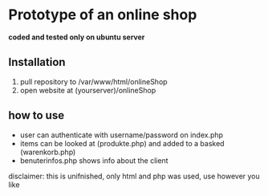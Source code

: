 # Prototype of an online shop
**coded and tested only on ubuntu server**

## Installation
1. pull repository to /var/www/html/onlineShop
2. open website at (yourserver)/onlineShop

## how to use
- user can authenticate with username/password on index.php
- items can be looked at (produkte.php) and added to a basked (warenkorb.php)
- benuterinfos.php shows info about the client 

disclaimer: this is unifnished, only html and php was used, use however you like
